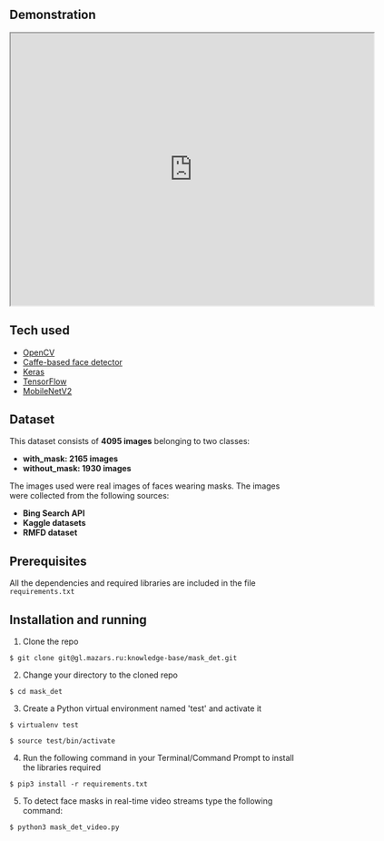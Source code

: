 ## Demonstration

<!DOCTYPE html><html><body>
<iframe src="https://drive.google.com/file/d/1x_zV01n-ljWfHhH3gGzmYHVVbGZhNbh6/preview" width="640" height="480"></iframe>
</body></html>

## Tech used
- [OpenCV](https://opencv.org/)
- [Caffe-based face detector](https://caffe.berkeleyvision.org/)
- [Keras](https://keras.io/)
- [TensorFlow](https://www.tensorflow.org/)
- [MobileNetV2](https://arxiv.org/abs/1801.04381)

## Dataset
This dataset consists of __4095 images__ belonging to two classes:
*	__with_mask: 2165 images__
*	__without_mask: 1930 images__

The images used were real images of faces wearing masks. The images were collected from the following sources:

* __Bing Search API__
* __Kaggle datasets__
* __RMFD dataset__

## Prerequisites

All the dependencies and required libraries are included in the file <code>requirements.txt</code>



## Installation and running

1. Clone the repo
```
$ git clone git@gl.mazars.ru:knowledge-base/mask_det.git
```

2. Change your directory to the cloned repo
```
$ cd mask_det
```

3. Create a Python virtual environment named 'test' and activate it
```
$ virtualenv test
```
```
$ source test/bin/activate
```

4. Run the following command in your Terminal/Command Prompt to install the libraries required
```
$ pip3 install -r requirements.txt
```

5. To detect face masks in real-time video streams type the following command:

```
$ python3 mask_det_video.py
```
